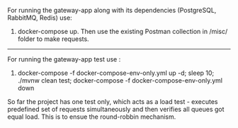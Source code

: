 For running the gateway-app along with its dependencies (PostgreSQL, RabbitMQ, Redis) use:
 1. docker-compose up. 
Then use the existing Postman collection in /misc/ folder to make requests.
-----------------------------------------------------------------------------------------------
For running the gateway-app test use :
 
 1. docker-compose -f docker-compose-env-only.yml up -d; sleep 10; ./mvnw clean test; docker-compose -f docker-compose-env-only.yml down

So far the project has one test only, which acts as a load test - executes predefined set of requests simultaneously and then verifies all queues got equal load. This is to ensue the round-robbin mechanism.

